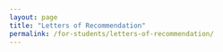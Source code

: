```yaml
---
layout: page
title: "Letters of Recommendation"
permalink: /for-students/letters-of-recommendation/
---
```


